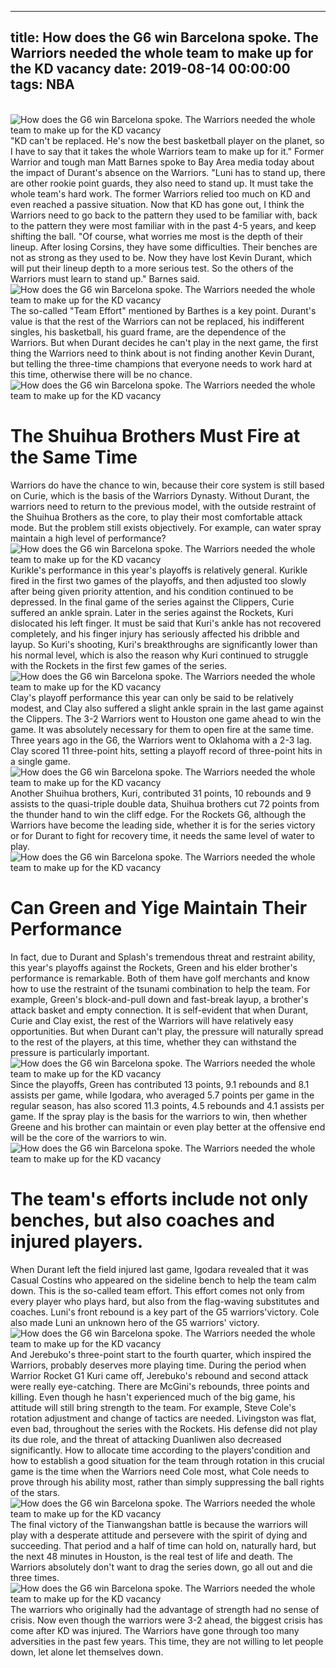 
---
title: How does the G6 win Barcelona spoke. The Warriors needed the whole team to make up for the KD vacancy
date: 2019-08-14 00:00:00
tags:  NBA
---
​
![How does the G6 win Barcelona spoke. The Warriors needed the whole team to make up for the KD vacancy](ccf8ab5391cd4c46bb7880f4844715e0.jpg)
​
"KD can't be replaced. He's now the best basketball player on the planet, so I have to say that it takes the whole Warriors team to make up for it." Former Warrior and tough man Matt Barnes spoke to Bay Area media today about the impact of Durant's absence on the Warriors.
"Luni has to stand up, there are other rookie point guards, they also need to stand up. It must take the whole team's hard work. The former Warriors relied too much on KD and even reached a passive situation. Now that KD has gone out, I think the Warriors need to go back to the pattern they used to be familiar with, back to the pattern they were most familiar with in the past 4-5 years, and keep shifting the ball.
"Of course, what worries me most is the depth of their lineup. After losing Corsins, they have some difficulties. Their benches are not as strong as they used to be. Now they have lost Kevin Durant, which will put their lineup depth to a more serious test. So the others of the Warriors must learn to stand up." Barnes said.
​
![How does the G6 win Barcelona spoke. The Warriors needed the whole team to make up for the KD vacancy](d6a7e96a4fcc41f8817cc92ce90bdf76.jpg)
​
The so-called "Team Effort" mentioned by Barthes is a key point. Durant's value is that the rest of the Warriors can not be replaced, his indifferent singles, his basketball, his guard frame, are the dependence of the Warriors.
But when Durant decides he can't play in the next game, the first thing the Warriors need to think about is not finding another Kevin Durant, but telling the three-time champions that everyone needs to work hard at this time, otherwise there will be no chance.
​
![How does the G6 win Barcelona spoke. The Warriors needed the whole team to make up for the KD vacancy](ac1b460311c142918df4a45144f1ea6e.jpg)
​
# The Shuihua Brothers Must Fire at the Same Time
Warriors do have the chance to win, because their core system is still based on Curie, which is the basis of the Warriors Dynasty.
Without Durant, the warriors need to return to the previous model, with the outside restraint of the Shuihua Brothers as the core, to play their most comfortable attack mode.
But the problem still exists objectively. For example, can water spray maintain a high level of performance?
​
![How does the G6 win Barcelona spoke. The Warriors needed the whole team to make up for the KD vacancy](af7215cc318a405da00c6bd34e9bf02a.jpg)
​
Kurikle's performance in this year's playoffs is relatively general. Kurikle fired in the first two games of the playoffs, and then adjusted too slowly after being given priority attention, and his condition continued to be depressed.
In the final game of the series against the Clippers, Curie suffered an ankle sprain. Later in the series against the Rockets, Kuri dislocated his left finger.
It must be said that Kuri's ankle has not recovered completely, and his finger injury has seriously affected his dribble and layup.
So Kuri's shooting, Kuri's breakthroughs are significantly lower than his normal level, which is also the reason why Kuri continued to struggle with the Rockets in the first few games of the series.
​
![How does the G6 win Barcelona spoke. The Warriors needed the whole team to make up for the KD vacancy](19ffdda57e254ccab7d13af4056ff894.jpg)
​
Clay's playoff performance this year can only be said to be relatively modest, and Clay also suffered a slight ankle sprain in the last game against the Clippers.
The 3-2 Warriors went to Houston one game ahead to win the game. It was absolutely necessary for them to open fire at the same time.
Three years ago in the G6, the Warriors went to Oklahoma with a 2-3 lag. Clay scored 11 three-point hits, setting a playoff record of three-point hits in a single game.
​
![How does the G6 win Barcelona spoke. The Warriors needed the whole team to make up for the KD vacancy](2416a94080304c67b4de070e548570ce.jpg)
​
Another Shuihua brothers, Kuri, contributed 31 points, 10 rebounds and 9 assists to the quasi-triple double data, Shuihua brothers cut 72 points from the thunder hand to win the cliff edge.
For the Rockets G6, although the Warriors have become the leading side, whether it is for the series victory or for Durant to fight for recovery time, it needs the same level of water to play.
​
![How does the G6 win Barcelona spoke. The Warriors needed the whole team to make up for the KD vacancy](f314404da02342e1964c182dfd06fceb.jpg)
​
# Can Green and Yige Maintain Their Performance
In fact, due to Durant and Splash's tremendous threat and restraint ability, this year's playoffs against the Rockets, Green and his elder brother's performance is remarkable.
Both of them have golf merchants and know how to use the restraint of the tsunami combination to help the team. For example, Green's block-and-pull down and fast-break layup, a brother's attack basket and empty connection.
It is self-evident that when Durant, Curie and Clay exist, the rest of the Warriors will have relatively easy opportunities.
But when Durant can't play, the pressure will naturally spread to the rest of the players, at this time, whether they can withstand the pressure is particularly important.
​
![How does the G6 win Barcelona spoke. The Warriors needed the whole team to make up for the KD vacancy](1ad47cd0b1a44395a05a5e484b7a795a.jpg)
​
Since the playoffs, Green has contributed 13 points, 9.1 rebounds and 8.1 assists per game, while Igodara, who averaged 5.7 points per game in the regular season, has also scored 11.3 points, 4.5 rebounds and 4.1 assists per game.
If the spray play is the basis for the warriors to win, then whether Greene and his brother can maintain or even play better at the offensive end will be the core of the warriors to win.
​
![How does the G6 win Barcelona spoke. The Warriors needed the whole team to make up for the KD vacancy](fb079c836d1f4b238ee21b38248a1e05.jpg)
​
# The team's efforts include not only benches, but also coaches and injured players.
When Durant left the field injured last game, Igodara revealed that it was Casual Costins who appeared on the sideline bench to help the team calm down.
This is the so-called team effort. This effort comes not only from every player who plays hard, but also from the flag-waving substitutes and coaches.
Luni's front rebound is a key part of the G5 warriors'victory. Cole also made Luni an unknown hero of the G5 warriors' victory.
​
![How does the G6 win Barcelona spoke. The Warriors needed the whole team to make up for the KD vacancy](6966c73ae8434d1ba000b504eec069c8.jpg)
​
And Jerebuko's three-point start to the fourth quarter, which inspired the Warriors, probably deserves more playing time. During the period when Warrior Rocket G1 Kuri came off, Jerebuko's rebound and second attack were really eye-catching.
There are McGini's rebounds, three points and killing. Even though he hasn't experienced much of the big game, his attitude will still bring strength to the team.
For example, Steve Cole's rotation adjustment and change of tactics are needed. Livingston was flat, even bad, throughout the series with the Rockets. His defense did not play its due role, and the threat of attacking Duanliwen also decreased significantly.
How to allocate time according to the players'condition and how to establish a good situation for the team through rotation in this crucial game is the time when the Warriors need Cole most, what Cole needs to prove through his ability most, rather than simply suppressing the ball rights of the stars.
​
![How does the G6 win Barcelona spoke. The Warriors needed the whole team to make up for the KD vacancy](60a0cca456a24e05a53e6719a32a4498.jpg)
​
The final victory of the Tianwangshan battle is because the warriors will play with a desperate attitude and persevere with the spirit of dying and succeeding.
That period and a half of time can hold on, naturally hard, but the next 48 minutes in Houston, is the real test of life and death.
The Warriors absolutely don't want to drag the series down, go all out and die three times.
​
![How does the G6 win Barcelona spoke. The Warriors needed the whole team to make up for the KD vacancy](9176202e0dd34853916ddd926fd58610.jpg)
​
The warriors who originally had the advantage of strength had no sense of crisis. Now even though the warriors were 3-2 ahead, the biggest crisis has come after KD was injured.
The Warriors have gone through too many adversities in the past few years. This time, they are not willing to let people down, let alone let themselves down.